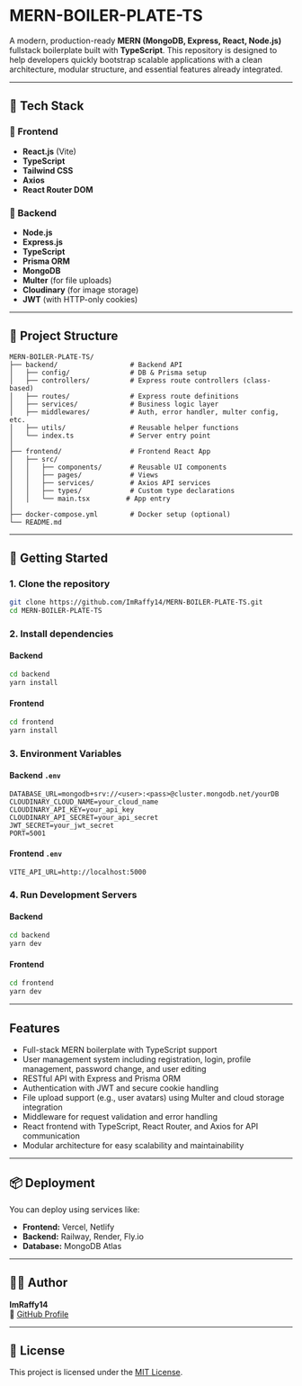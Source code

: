 
# MERN-BOILER-PLATE-TS

A modern, production-ready **MERN (MongoDB, Express, React, Node.js)** fullstack boilerplate built with **TypeScript**. This repository is designed to help developers quickly bootstrap scalable applications with a clean architecture, modular structure, and essential features already integrated.

---

## 🧰 Tech Stack

### 🔹 Frontend
- **React.js** (Vite)
- **TypeScript**
- **Tailwind CSS**
- **Axios**
- **React Router DOM**

### 🔹 Backend
- **Node.js**
- **Express.js**
- **TypeScript**
- **Prisma ORM**
- **MongoDB**
- **Multer** (for file uploads)
- **Cloudinary** (for image storage)
- **JWT** (with HTTP-only cookies)

---

## 📁 Project Structure

```
MERN-BOILER-PLATE-TS/
├── backend/                  # Backend API
│   ├── config/               # DB & Prisma setup
│   ├── controllers/          # Express route controllers (class-based)
│   ├── routes/               # Express route definitions
│   ├── services/             # Business logic layer
│   ├── middlewares/          # Auth, error handler, multer config, etc.
│   ├── utils/                # Reusable helper functions
│   └── index.ts              # Server entry point
│
├── frontend/                 # Frontend React App
│   ├── src/
│   │   ├── components/       # Reusable UI components
│   │   ├── pages/            # Views
│   │   ├── services/         # Axios API services
│   │   ├── types/            # Custom type declarations
│   │   └── main.tsx         # App entry
│
├── docker-compose.yml        # Docker setup (optional)
└── README.md
```

---

## 🚀 Getting Started

### 1. Clone the repository
```bash
git clone https://github.com/ImRaffy14/MERN-BOILER-PLATE-TS.git
cd MERN-BOILER-PLATE-TS
```

### 2. Install dependencies

#### Backend
```bash
cd backend
yarn install
```

#### Frontend
```bash
cd frontend
yarn install
```

### 3. Environment Variables

#### Backend `.env`
```env
DATABASE_URL=mongodb+srv://<user>:<pass>@cluster.mongodb.net/yourDB
CLOUDINARY_CLOUD_NAME=your_cloud_name
CLOUDINARY_API_KEY=your_api_key
CLOUDINARY_API_SECRET=your_api_secret
JWT_SECRET=your_jwt_secret
PORT=5001
```

#### Frontend `.env`
```env
VITE_API_URL=http://localhost:5000
```

### 4. Run Development Servers

#### Backend
```bash
cd backend
yarn dev
```

#### Frontend
```bash
cd frontend
yarn dev
```

---

## Features

- Full-stack MERN boilerplate with TypeScript support
- User management system including registration, login, profile management, password change, and user editing
- RESTful API with Express and Prisma ORM
- Authentication with JWT and secure cookie handling
- File upload support (e.g., user avatars) using Multer and cloud storage integration
- Middleware for request validation and error handling
- React frontend with TypeScript, React Router, and Axios for API communication
- Modular architecture for easy scalability and maintainability


---

## 📦 Deployment

You can deploy using services like:

- **Frontend:** Vercel, Netlify
- **Backend:** Railway, Render, Fly.io
- **Database:** MongoDB Atlas

---

## 👨‍💻 Author

**ImRaffy14**  
🔗 [GitHub Profile](https://github.com/ImRaffy14)

---

## 📄 License

This project is licensed under the [MIT License](./LICENSE).
